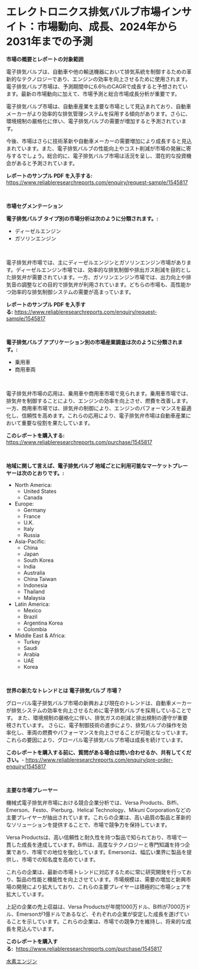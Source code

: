 <p><h1>エレクトロニクス排気バルブ市場インサイト：市場動向、成長、2024年から2031年までの予測</h1></p><p><strong>市場の概要とレポートの対象範囲</strong></p>
<p><p>電子排気バルブは、自動車や他の輸送機器において排気系統を制御するための革新的なテクノロジーであり、エンジンの効率を向上させるために使用されます。電子排気バルブ市場は、予測期間中に6.6％のCAGRで成長すると予想されています。最新の市場動向に加えて、市場予測と総合市場成長分析が重要です。</p><p>電子排気バルブ市場は、自動車産業を主要な市場として見込まれており、自動車メーカーがより効率的な排気管理システムを採用する傾向があります。さらに、環境規制の厳格化に伴い、電子排気バルブの需要が増加すると予測されています。</p><p>今後、市場はさらに技術革新や自動車メーカーの需要増加により成長すると見込まれています。また、電子排気バルブの性能向上やコスト削減が市場の発展に寄与するでしょう。総合的に、電子排気バルブ市場は活況を呈し、潜在的な投資機会があると予測されています。</p></p>
<p><strong>レポートのサンプル PDF を入手する:</strong> <a href="https://www.reliableresearchreports.com/enquiry/request-sample/1545817">https://www.reliableresearchreports.com/enquiry/request-sample/1545817</a></p>
<p>&nbsp;</p>
<p><strong>市場セグメンテーション</strong></p>
<p><strong>電子排気バルブ タイプ別の市場分析は次のように分類されます。:</strong></p>
<p><ul><li>ディーゼルエンジン</li><li>ガソリンエンジン</li></ul></p>
<p>&nbsp;</p>
<p><p>電子排気弁市場では、主にディーゼルエンジンとガソリンエンジン市場があります。ディーゼルエンジン市場では、効率的な排気制御や排出ガス削減を目的とした排気弁が需要されています。一方、ガソリンエンジン市場では、出力向上や排気音の調整などの目的で排気弁が利用されています。どちらの市場も、高性能かつ効率的な排気制御システムの需要が高まっています。</p></p>
<p><strong>レポートのサンプル PDF を入手する:</strong>&nbsp;<a href="https://www.reliableresearchreports.com/enquiry/request-sample/1545817">https://www.reliableresearchreports.com/enquiry/request-sample/1545817</a></p>
<p>&nbsp;</p>
<p><strong> 電子排気バルブ アプリケーション別の市場産業調査は次のように分類されます。:</strong></p>
<p><ul><li>乗用車</li><li>商用車両</li></ul></p>
<p>&nbsp;</p>
<p><p>電子排気弁市場の応用は、乗用車や商用車市場で見られます。乗用車市場では、排気弁を制御することにより、エンジンの効率を向上させ、燃費を改善します。一方、商用車市場では、排気弁の制御により、エンジンのパフォーマンスを最適化し、信頼性を高めます。これらの応用により、電子排気弁市場は自動車産業において重要な役割を果たしています。</p></p>
<p><strong>このレポートを購入する:</strong>&nbsp; <a href="https://www.reliableresearchreports.com/purchase/1545817">https://www.reliableresearchreports.com/purchase/1545817</a></p>
<p>&nbsp;</p>
<p><strong>地域に関して言えば、電子排気バルブ 地域ごとに利用可能なマーケットプレーヤーは次のとおりです。:</strong></p>
<p><ul>
    <li>
        North America:
        <ul>
            <li>United States</li>
            <li>Canada</li>
        </ul>
    </li>
    <li>
        Europe:
        <ul>
            <li>Germany</li>
            <li>France</li>
            <li>U.K.</li>
            <li>Italy</li>
            <li>Russia</li>
        </ul>
    </li>
    <li>
        Asia-Pacific:
        <ul>
            <li>China</li>
            <li>Japan</li>
            <li>South Korea</li>
            <li>India</li>
            <li>Australia</li>
            <li>China Taiwan</li>
            <li>Indonesia</li>
            <li>Thailand</li>
            <li>Malaysia</li>
        </ul>
    </li>
    <li>
        Latin America:
        <ul>
            <li>Mexico</li>
            <li>Brazil</li>
            <li>Argentina Korea</li>
            <li>Colombia</li>
        </ul>
    </li>
    <li>
        Middle East & Africa:
        <ul>
            <li>Turkey</li>
            <li>Saudi</li>
            <li>Arabia</li>
            <li>UAE</li>
            <li>Korea</li>
        </ul>
    </li>
    </ul></p>
<p>&nbsp;</p>
<p><strong>世界の新たなトレンドとは 電子排気バルブ 市場？</strong></p>
<p><p>グローバル電子排気バルブ市場の新興および現在のトレンドは、自動車メーカーが排気システムの効率を向上させるために電子排気バルブを採用していることです。 また、環境規制の厳格化に伴い、排気ガスの削減と排出規制の遵守が重要視されています。 さらに、電子制御技術の進歩により、排気バルブの操作を効率化し、車両の燃費やパフォーマンスを向上させることが可能となっています。 これらの要因により、グローバル電子排気バルブ市場は成長を続けています。</p></p>
<p><strong>このレポートを購入する前に、質問がある場合は問い合わせるか、共有してください。</strong>- <a href="https://www.reliableresearchreports.com/enquiry/pre-order-enquiry/1545817">https://www.reliableresearchreports.com/enquiry/pre-order-enquiry/1545817</a></p>
<p>&nbsp;</p>
<p><strong>主要な市場プレーヤー</strong></p>
<p><p>機械式電子排気弁市場における競合企業分析では、Versa Products、Biffi、Emerson、Festo、Pierburg、Helical Technology、Mikuni Corporationなどの主要プレイヤーが抽出されています。これらの企業は、高い品質の製品と革新的なソリューションを提供することで、市場で競争力を保持しています。</p><p>Versa Productsは、高い信頼性と耐久性を持つ製品で知られており、市場で一貫した成長を達成しています。Biffiは、高度なテクノロジーと専門知識を持つ企業であり、市場での地位を強化しています。Emersonは、幅広い業界に製品を提供し、市場での知名度を高めています。</p><p>これらの企業は、最新の市場トレンドに対応するために常に研究開発を行っており、製品の性能と機能性を向上させています。市場規模は、需要の増加と新興市場の開発により拡大しており、これらの主要プレイヤーは積極的に市場シェアを拡大しています。</p><p>上記の企業の売上収益は、Versa Productsが年間1000万ドル、Biffiが7000万ドル、Emersonが1億ドルであるなど、それぞれの企業が安定した成長を遂げていることを示しています。これらの企業は、市場での競争力を維持し、将来的な成長を見込んでいます。</p></p>
<p><strong>このレポートを購入する:</strong>&nbsp;&nbsp;<a href="https://www.reliableresearchreports.com/purchase/1545817">https://www.reliableresearchreports.com/purchase/1545817</a></p>
<p><p><a href="https://github.com/one-cool-chick/Market-Research-Report-List-1/blob/main/345570613162.md">水素エンジン</a></p></p>
